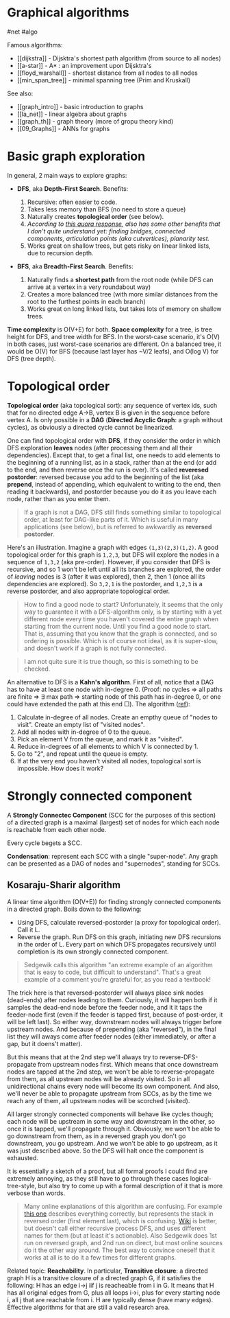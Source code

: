 # Graphical algorithms

#net #algo

Famous algorithms:
* [[dijkstra]] - Dijsktra's shortest path algorithm (from source to all nodes)
* [[a-star]] - A* : an improvement upon Dijsktra's
* [[floyd_warshall]] - shortest distance from all nodes to all nodes
* [[min_span_tree]] - minimal spanning tree (Prim and Kruskall)

See also:
* [[graph_intro]] - basic introduction to graphs
* [[la_net]] - linear algebra about graphs
* [[graph_th]] - graph theory (more of gropu theory kind)
* [[09_Graphs]] - ANNs for graphs

# Basic graph exploration

In general, 2 main ways to explore graphs:
* **DFS**, aka **Depth-First Search**. Benefits:
    1. Recursive: often easier to code.
    2. Takes less memory than BFS (no need to store a queue)
    3. Naturally creates **topological order** (see below).
    4. _According to [this quora response](https://www.quora.com/What-are-the-advantages-of-using-BFS-over-DFS-or-using-DFS-over-BFS-What-are-the-applications-and-downsides-of-each), also has some other benefits that I don't quite understand yet: finding bridges, connected components, articulation points (aka cutvertices), planarity test._
    5. Works great on shallow trees, but gets risky on linear linked lists, due to recursion depth.

* **BFS**, aka **Breadth-First Search**. Benefits:
    1. Naturally finds a **shortest path** from the root node (while DFS can arrive at a vertex in a very roundabout way)
    2. Creates a more balanced tree (with more similar distances from the root to the furthest points in each branch)
    3. Works great on long linked lists, but takes lots of memory on shallow trees.

**Time complexity** is O(V+E) for both. **Space complexity** for a tree, is tree height for DFS, and tree width for BFS. In the worst-case scenario, it's O(V) in both cases, just worst-case scenarios are different. On a balanced tree, it would be O(V) for BFS (because last layer has ~V/2 leafs), and O(log V) for DFS (tree depth).

# Topological order

**Topological order** (aka topological sort): any sequence of vertex ids, such that for no directed edge A→B, vertex B is given in the sequence before vertex A. Is only possible in a **DAG** (**Directed Acyclic Graph**: a graph without  cycles), as obviously a directed cycle cannot be linearized.

One can find topological order with **DFS**, if they consider the order in which DFS exploration **leaves** nodes (after processing them and all their dependencies). Except that, to get a final list, one needs to add elements to the beginning of a running list, as in a stack, rather than at the end (or add to the end, and then reverse once the run is over). It's called **reveresed postorder**: reversed because you add to the beginning of the list (aka **prepend**, instead of appending, which equivalent to writing to the end, then reading it backwards), and postorder because you do it as you leave each node, rather than as you enter them.

> If a graph is not a DAG, DFS still finds something similar to topological order, at least for DAG-like parts of it. Which is useful in many applications (see below), but is referred to awkwardly as **reversed postorder**.

Here's an illustration. Imagine a graph with edges `(1,3)(2,3)(1,2)`. A good topological order for this graph is `1,2,3`, but DFS will explore the nodes in a sequence of `1,3,2` (aka pre-order). However, if you consider that DFS is recursive, and so 1 won't be left until all its branches are explored, the order of _leaving_ nodes is 3 (after it was explored), then 2, then 1 (once all its dependencies are explored). So `3,2,1` is the postorder, and `1,2,3` is a reverse postorder, and also appropriate topological order. 

> How to find a good node to start? Unfortunately, it seems that the only way to guarantee it with a DFS-algorithm only, is by starting with a yet different node every time you haven't covered the entire graph when starting from the current node. Until you find a good node to start. That is, assuming that you know that the graph is connected, and so ordering is possible. Which is of course not ideal, as it is super-slow, and doesn't work if a graph is not fully connected.

> I am not quite sure it is true though, so this is something to be checked.

An alternative to DFS is a **Kahn's algorithm**. First of all, notice that a DAG has to have at least one node with in-degree 0. (Proof: no cycles ⇒ all paths are finite ⇒ ∃ max path ⇒ starting node of this path has in-degree 0, or one could have extended the path at this end □). The algorithm ([ref](https://www.geeksforgeeks.org/topological-sorting-indegree-based-solution/)):
1. Calculate in-degree of all nodes. Create an empthy queue of "nodes to visit". Create an empty list of "visited nodes".
2. Add all nodes with in-degree of 0 to the queue.
3. Pick an element V from the queue, and mark it as "visited".
4. Reduce in-degrees of all elements to which V is connected by 1.
5. Go to "2", and repeat until the queue is empty.
6. If at the very end you haven't visited all nodes, topological sort is impossible.
How does it work?

# Strongly connected component

A **Strongly Connectec Component** (SCC for the purposes of this section) of a directed graph is a maximal (largest) set of nodes for which each node is reachable from each other node.

Every cycle begets a SCC.

**Condensation**: represent each SCC with a single "super-node". Any graph can be presented as a DAG of nodes and "supernodes", standing for SCCs.

## Kosaraju-Sharir algorithm
A linear time algorithm (O(V+E)) for finding strongly connected components in a directed graph. Boils down to the following:
* Using DFS, calculate reversed-postorder (a proxy for topological order). Call it L.
* Reverse the graph. Run DFS on this graph, initiating new DFS recursions in the order of L. Every part on which DFS propagates recursively until completion is its own strongly connected component.

> Sedgewik calls this algorithm "an extreme example of an algorithm that is easy to code, but difficult to understand". That's a great example of a comment you're grateful for, as you read a textbook!

The trick here is that reversed-postorder will always place sink nodes (dead-ends) after nodes leading to them. Curiously, it will happen both if it samples the dead-end node before the feeder node, and it it taps the feeder-node first (even if the feeder is tapped first, because of post-order, it will be left last). So either way, downstream nodes will always trigger before upstream nodes. And because of prepending (aka "reversed"), in the final list they will aways come after feeder nodes (either immediately, or after a gap, but it doens't matter). 

But this means that at the 2nd step we'll always try to reverse-DFS-propagate from upstream nodes first. Which means that once downstream nodes are tapped at the 2nd step, we won't be able to reverse-propagate from them, as all upstream nodes will be already visited. So in all unidirectional chains every node will become its own component. And also, we'll never be able to propagate upstream from SCCs, as by the time we reach any of them, all upstream nodes will be scorched (visited).

All larger strongly connected components will behave like cycles though; each node will be upstream in some way and downstream in the other, so once it is tapped, we'll propagate through it. Obviously, we won't be able to go downstream from them, as in a reversed graph you don't go downstream, you go upstream. And we won't be able to go upstream, as it was just described above. So the DFS will halt once the component is exhausted.

It is essentially a sketch of a proof, but all formal proofs I could find are extremely annoying, as they still have to go through these cases logical-tree-style, but also try to come up with a formal description of it that is more verbose than words.

> Many online explanations of this algorithm are confusing. For example [this one](https://www.geeksforgeeks.org/strongly-connected-components/) describes everything correctly, but represents the stack in reversed order (first element last), which is confusing. [Wiki](https://en.wikipedia.org/wiki/Kosaraju%27s_algorithm) is better, but doesn't call either recursive process DFS, and uses different names for them (but at least it's actionable). Also Sedgewik does 1st run on reversed graph, and 2nd run on direct, but most online sources do it the other way around. The best way to convince oneself that it works at all is to do it a few times for different graphs.

Related topic: **Reachability**. In particular, **Transitive closure**: a directed graph H is a transitive closure of a directed graph G, if it satisfies the following: H has an edge i→j iif j is reacheable from i in G. It means that H has all original edges from G, plus all loops i→i, plus for every starting node i, all j that are reachable from i. H are typically dense (have many edges). Effective algorithms for that are still a valid research area.